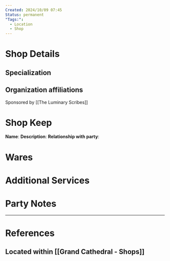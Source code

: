 ```yaml
---
Created: 2024/10/09 07:45
Status: permanent
"Tags:":
  - Location
  - Shop
---
```

# Shop Details
## Specialization
## Organization affiliations
Sponsored by [[The Luminary Scribes]]
# Shop Keep
**Name**:
**Description**:
**Relationship with party**:
# Wares
# Additional Services
# Party Notes


---
# References
## Located within [[Grand Cathedral - Shops]]